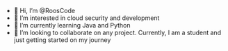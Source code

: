 - 👋 Hi, I’m @RoosCode
- 👀 I’m interested in cloud security and development 
- 🌱 I’m currently learning Java and Python 
- 💞️ I’m looking to collaborate on any project. Currently, I am a student and just getting started on my journey 
<!---📫 How to reach me ... coming soon to an inbox near you. This will be where I will put my website --->

<!---
roostec/roostec is a ✨ special ✨ repository because its `README.md` (this file) appears on your GitHub profile.
You can click the Preview link to take a look at your changes.
--->
